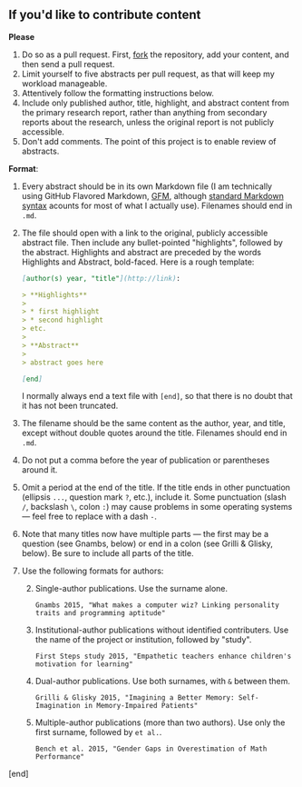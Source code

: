 ## If you'd like to contribute content

**Please**

 1. Do so as a pull request. First, [fork](https://help.github.com/articles/fork-a-repo/) the repository, add your content, and then send a pull request.
 1. Limit yourself to five abstracts per pull request, as that will keep my workload manageable.
 1. Attentively follow the formatting instructions below.
 1. Include only published author, title, highlight, and abstract content from the primary research report, rather than anything from secondary reports about the research, unless the original report is not publicly accessible.
 1. Don't add comments. The point of this project is to enable review of abstracts.

**Format**:

 1. Every abstract should be in its own Markdown file (I am technically using GitHub Flavored Markdown, [GFM](https://help.github.com/articles/github-flavored-markdown/), although [standard Markdown syntax](https://daringfireball.net/projects/markdown/syntax) acounts for most of what I actually use). Filenames should end in `.md`.
 1. The file should open with a link to the original, publicly accessible abstract file. Then include any bullet-pointed "highlights", followed by the abstract. Highlights and abstract are preceded by the words Highlights and Abstract, bold-faced. Here is a rough template:


    ```md
    [author(s) year, "title"](http://link):
    
    > **Highlights**
    > 
    > * first highlight
    > * second highlight
    > etc.
    >
    > **Abstract**
    >
    > abstract goes here
    
    [end]
    ```
    
    I normally always end a text file with `[end]`, so that there is no doubt that it has not been truncated.
 
 1. The filename should be the same content as the author, year, and title, except without double quotes around the title. Filenames should end in `.md`.
 1. Do not put a comma before the year of publication or parentheses around it.
 1. Omit a period at the end of the title. If the title ends in other punctuation (ellipsis `...`, question mark `?`, etc.), include it. Some punctuation (slash `/`, backslash `\`, colon `:`) may cause problems in some operating systems — feel free to replace with a dash `-`.
 1. Note that many titles now have multiple parts — the first may be a question (see Gnambs, below) or end in a colon (see Grilli & Glisky, below). Be sure to include all parts of the title.
 1. Use the following formats for authors:

    2. Single-author publications. Use the surname alone.

       ```text
       Gnambs 2015, "What makes a computer wiz? Linking personality traits and programming aptitude"
       ```

    2. Institutional-author publications without identified contributers. Use the name of the project or institution, followed by "study".

       ```text
       First Steps study 2015, "Empathetic teachers enhance children's motivation for learning"
       ```

    2. Dual-author publications. Use both surnames, with `&` between them.

       ```text
       Grilli & Glisky 2015, "Imagining a Better Memory: Self-Imagination in Memory-Impaired Patients"
       ```

    2. Multiple-author publications (more than two authors). Use only the first surname, followed by `et al.`.

       ```text
       Bench et al. 2015, "Gender Gaps in Overestimation of Math Performance"
       ```

[end]
